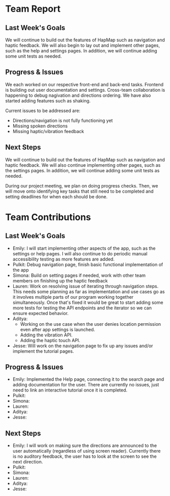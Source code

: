# Team Report

## Last Week's Goals
We will continue to build out the features of HapMap such as navigation and haptic feedback. We will also begin to lay out and implement other pages, such as the help and settings pages. In addition, we will continue adding some unit tests as needed.

## Progress & Issues
We each worked on our respective front-end and back-end tasks. Frontend is building out user documentation and settings. Cross-team collaboration is happening to debug nagivation and directions ordering. We have also started adding features such as shaking.

Current issues to be addressed are:
- Directions/navigation is not fully functioning yet
- Missing spoken directions
- Missing haptic/vibration feedback

## Next Steps
We will continue to build out the features of HapMap such as navigation and haptic feedback. We will also continue implementing other pages, such as the settings pages. In addition, we will continue adding some unit tests as needed.

During our project meeting, we plan on doing progress checks. Then, we will move onto identifying key tasks that still need to be completed and setting deadlines for when each should be done.

# Team Contributions

## Last Week's Goals
- Emily: I will start implementing other aspects of the app, such as the settings or help pages. I will also continue to do periodic manual accessibility testing as more features are added.
- Pulkit: Debug navigation page, finish basic functional implementation of the app
- Simona: Build on setting pages if needed, work with other team members on finishing up the haptic feedback
- Lauren: Work on resolving issue of iterating through navigation steps. This needs some planning as far as implementation and use cases go as it involves multiple parts of our program working together simultaneously. Once that's fixed it would be great to start adding some more tests for testing the API endpoints and the iterator so we can ensure expected behavior.
- Aditya:
    - Working on the use case when the user denies location permission even after app settings is launched.
    - Adding the vibration API.
    - Adding the haptic touch API.
- Jesse: Will work on the navigation page to fix up any issues and/or implement the tutorial pages. 

## Progress & Issues
- Emily: Implemented the Help page, connecting it to the search page and adding documentation for the user. There are currently no issues, just need to link an interactive tutorial once it is completed.
- Pulkit:
- Simona:
- Lauren:
- Aditya:
- Jesse:

## Next Steps
- Emily: I will work on making sure the directions are announced to the user automatically (regardless of using screen reader). Currently there is no auditory feedback, the user has to look at the screen to see the next direction.
- Pulkit:
- Simona:
- Lauren:
- Aditya:
- Jesse:
